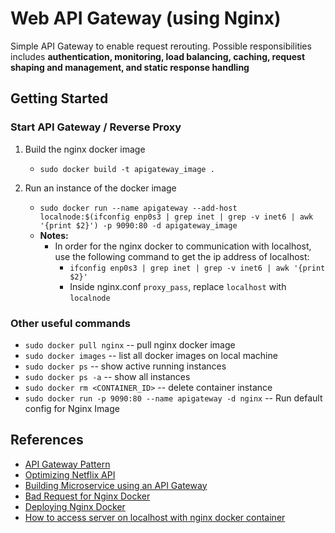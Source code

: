 # Web API Gateway (using Nginx)

Simple API Gateway to enable request rerouting. Possible responsibilities includes **authentication, monitoring, load
balancing, caching, request shaping and management, and static response handling**

## Getting Started

### Start API Gateway / Reverse Proxy

1. Build the nginx docker image
    - `sudo docker build -t apigateway_image .`

2. Run an instance of the docker image
    - `sudo docker run --name apigateway --add-host localnode:$(ifconfig enp0s3 | grep inet | grep -v inet6 | awk '{print $2}') -p 9090:80 -d apigateway_image`
    - **Notes:**
        - In order for the nginx docker to communication with localhost, use the following command to get the 
        ip address of localhost: 
            - `ifconfig enp0s3 | grep inet | grep -v inet6 | awk '{print $2}'`
            - Inside nginx.conf `proxy_pass`, replace `localhost` with `localnode`
        
### Other useful commands

- `sudo docker pull nginx` -- pull nginx docker image
- `sudo docker images` -- list all docker images on local machine
- `sudo docker ps` -- show active running instances
- `sudo docker ps -a` -- show all instances
- `sudo docker rm <CONTAINER_ID>` -- delete container instance
- `sudo docker run -p 9090:80 --name apigateway -d nginx` -- Run default config for Nginx Image

## References

- [API Gateway Pattern](https://microservices.io/patterns/apigateway.html)
- [Optimizing Netflix API](https://netflixtechblog.com/optimizing-the-netflix-api-5c9ac715cf19)
- [Building Microservice using an API Gateway](https://www.nginx.com/blog/building-microservices-using-an-api-gateway/)
- [Bad Request for Nginx Docker](https://stackoverflow.com/questions/38346847/nginx-docker-container-502-bad-gateway-response)
- [Deploying Nginx Docker](https://www.nginx.com/blog/deploying-nginx-nginx-plus-docker/)
- [How to access server on localhost with nginx docker container](https://stackoverflow.com/questions/27810076/how-do-i-access-a-server-on-localhost-with-nginx-docker-container)
